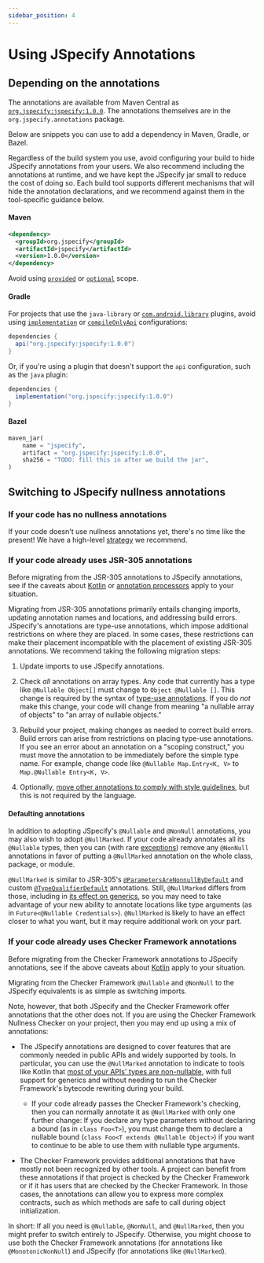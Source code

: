 ```yaml
---
sidebar_position: 4
---
```


# Using JSpecify Annotations

## Depending on the annotations

The annotations are available from Maven Central as
[`org.jspecify:jspecify:1.0.0`](https://repo1.maven.org/maven2/org/jspecify/jspecify/1.0.0/).
The annotations themselves are in the `org.jspecify.annotations` package.

Below are snippets you can use to add a dependency in Maven, Gradle, or Bazel.

Regardless of the build system you use, avoid configuring your build to hide
JSpecify annotations from your users. We also recommend including the
annotations at runtime, and we have kept the JSpecify jar small to reduce the
cost of doing so. Each build tool supports different mechanisms that will hide
the annotation declarations, and we recommend against them in the tool-specific
guidance below.

#### Maven

```xml
<dependency>
  <groupId>org.jspecify</groupId>
  <artifactId>jspecify</artifactId>
  <version>1.0.0</version>
</dependency>
```

Avoid using [`provided`] or [`optional`] scope.

#### Gradle

For projects that use the `java-library` or
[`com.android.library`](https://developer.android.com/studio/projects/android-library)
plugins, avoid using [`implementation`] or [`compileOnlyApi`] configurations:

```groovy
dependencies {
  api("org.jspecify:jspecify:1.0.0")
}
```

Or, if you're using a plugin that doesn't support the `api` configuration, such
 as the `java` plugin:

```groovy
dependencies {
  implementation("org.jspecify:jspecify:1.0.0")
}
```

#### Bazel

```python
maven_jar(
    name = "jspecify",
    artifact = "org.jspecify:jspecify:1.0.0",
    sha256 = "TODO: fill this in after we build the jar",
)
```

## Switching to JSpecify nullness annotations

### If your code has no nullness annotations

If your code doesn't use nullness annotations yet, there's no time like the
present! We have a high-level [strategy](applying) we recommend.

### If your code already uses JSR-305 annotations

Before migrating from the JSR-305 annotations to JSpecify annotations, see if
the caveats about [Kotlin][Kotlin-caveats] or
[annotation processors](whether#annotation-processors) apply to your situation.

Migrating from JSR-305 annotations primarily entails changing imports, updating
annotation names and locations, and addressing build errors. JSpecify's
annotations are type-use annotations, which impose additional restrictions on
where they are placed. In some cases, these restrictions can make their
placement incompatible with the placement of existing JSR-305 annotations. We
recommend taking the following migration steps:

1.  Update imports to use JSpecify annotations.

1.  Check *all* annotations on array types. Any code that currently has a type
    like `@Nullable Object[]` must change to `Object @Nullable []`. This change
    is required by the syntax of [type-use annotations]. If you do *not* make
    this change, your code will change from meaning "a nullable array of
    objects" to "an array of nullable objects."

1.  Rebuild your project, making changes as needed to correct build errors.
    Build errors can arise from restrictions on placing type-use annotations. If
    you see an error about an annotation on a "scoping construct," you must move
    the annotation to be immediately before the simple type name. For example,
    change code like `@Nullable Map.Entry<K, V>` to `Map.@Nullable Entry<K, V>`.

1.  Optionally,
    [move other annotations to comply with style guidelines](https://google.github.io/styleguide/javaguide.html#s4.8.5-annotations),
    but this is not required by the language.

#### Defaulting annotations

In addition to adopting JSpecify's `@Nullable` and `@NonNull` annotations, you
may also wish to adopt `@NullMarked`. If your code already annotates all its
`@Nullable` types, then you can (with rare
[exceptions](https://jspecify.dev/docs/api/org/jspecify/annotations/NonNull.html#projection))
remove any `@NonNull` annotations in favor of putting a `@NullMarked` annotation
on the whole class, package, or module.

`@NullMarked` is similar to JSR-305's [`@ParametersAreNonnullByDefault`] and
custom [`@TypeQualifierDefault`] annotations. Still, `@NullMarked` differs from
those, including in [its effect on generics](user-guide#generics), so you may
need to take advantage of your new ability to annotate locations like type
arguments (as in `Future<@Nullable Credentials>`). `@NullMarked` is likely to
have an effect closer to what you want, but it may require additional work on
your part.

### If your code already uses Checker Framework annotations

Before migrating from the Checker Framework annotations to JSpecify annotations,
see if the above caveats about [Kotlin][Kotlin-caveats] apply to your situation.

Migrating from the Checker Framework `@Nullable` and `@NonNull` to the JSpecify
equivalents is as simple as switching imports.

Note, however, that both JSpecify and the Checker Framework offer annotations
that the other does not. If you are using the Checker Framework Nullness Checker
on your project, then you may end up using a mix of annotations:

*   The JSpecify annotations are designed to cover features that are commonly
    needed in public APIs and widely supported by tools. In particular, you can
    use the `@NullMarked` annotation to indicate to tools like Kotlin that
    [most of your APIs' types are non-nullable](https://jspecify.dev/docs/api/org/jspecify/annotations/NullMarked.html#effects),
    with full support for generics and without needing to run the Checker
    Framework's bytecode rewriting during your build.

    *   If your code already passes the Checker Framework's checking, then you
        can normally annotate it as `@NullMarked` with only one further change:
        If you declare any type parameters without declaring a bound (as in
        `class Foo<T>`), you must change them to declare a nullable bound
        (`class Foo<T extends @Nullable Object>`) if you want to continue to be
        able to use them with nullable type arguments.

*   The Checker Framework provides additional annotations that have mostly not
    been recognized by other tools. A project can benefit from these annotations
    if that project is checked by the Checker Framework or if it has users that
    are checked by the Checker Framework. In those cases, the annotations can
    allow you to express more complex contracts, such as which methods are safe
    to call during object initialization.

In short: If all you need is `@Nullable`, `@NonNull`, and `@NullMarked`, then
you might prefer to switch entirely to JSpecify. Otherwise, you might choose to
use both the Checker Framework annotations (for annotations like
`@MonotonicNonNull`) and JSpecify (for annotations like `@NullMarked`).

[`@ParametersAreNonnullByDefault`]: https://www.javadoc.io/doc/com.google.code.findbugs/jsr305/3.0.1/javax/annotation/ParametersAreNonnullByDefault.html
[`@TypeQualifierDefault`]: https://github.com/Kotlin/KEEP/blob/master/proposals/jsr-305-custom-nullability-qualifiers.md#type-qualifier-default
[`compileOnlyApi`]: https://docs.gradle.org/current/userguide/java_library_plugin.html#sec:java_library_configurations_graph
[`implementation`]: https://docs.gradle.org/current/userguide/java_library_plugin.html#sec:java_library_configurations_graph
[`optional`]: https://maven.apache.org/guides/introduction/introduction-to-optional-and-excludes-dependencies.html
[`provided`]: https://maven.apache.org/guides/introduction/introduction-to-dependency-mechanism.html#dependency-scope
[Kotlin-caveats]: whether#kotlin
[type-use annotations]: https://www.oracle.com/technical-resources/articles/java/ma14-architect-annotations.html#:~:text=Applying%20Type%20Annotations
